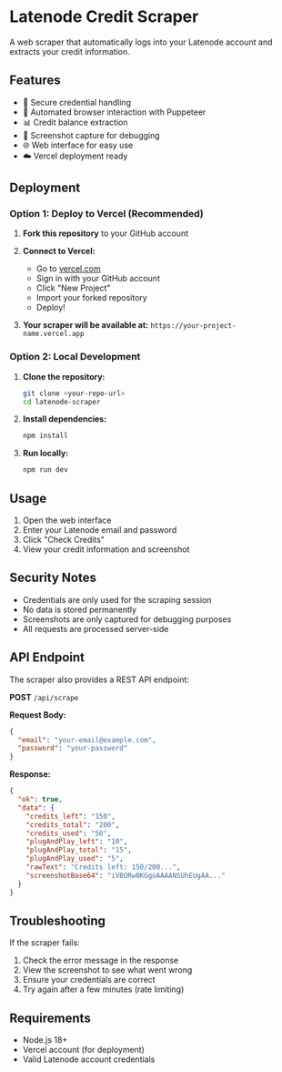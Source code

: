 # Latenode Credit Scraper

A web scraper that automatically logs into your Latenode account and extracts your credit information.

## Features

- 🔐 Secure credential handling
- 🤖 Automated browser interaction with Puppeteer
- 📊 Credit balance extraction
- 📸 Screenshot capture for debugging
- 🌐 Web interface for easy use
- ☁️ Vercel deployment ready

## Deployment

### Option 1: Deploy to Vercel (Recommended)

1. **Fork this repository** to your GitHub account
2. **Connect to Vercel:**
   - Go to [vercel.com](https://vercel.com)
   - Sign in with your GitHub account
   - Click "New Project"
   - Import your forked repository
   - Deploy!

3. **Your scraper will be available at:** `https://your-project-name.vercel.app`

### Option 2: Local Development

1. **Clone the repository:**
   ```bash
   git clone <your-repo-url>
   cd latenode-scraper
   ```

2. **Install dependencies:**
   ```bash
   npm install
   ```

3. **Run locally:**
   ```bash
   npm run dev
   ```

## Usage

1. Open the web interface
2. Enter your Latenode email and password
3. Click "Check Credits"
4. View your credit information and screenshot

## Security Notes

- Credentials are only used for the scraping session
- No data is stored permanently
- Screenshots are only captured for debugging purposes
- All requests are processed server-side

## API Endpoint

The scraper also provides a REST API endpoint:

**POST** `/api/scrape`

**Request Body:**
```json
{
  "email": "your-email@example.com",
  "password": "your-password"
}
```

**Response:**
```json
{
  "ok": true,
  "data": {
    "credits_left": "150",
    "credits_total": "200",
    "credits_used": "50",
    "plugAndPlay_left": "10",
    "plugAndPlay_total": "15",
    "plugAndPlay_used": "5",
    "rawText": "Credits left: 150/200...",
    "screenshotBase64": "iVBORw0KGgoAAAANSUhEUgAA..."
  }
}
```

## Troubleshooting

If the scraper fails:

1. Check the error message in the response
2. View the screenshot to see what went wrong
3. Ensure your credentials are correct
4. Try again after a few minutes (rate limiting)

## Requirements

- Node.js 18+
- Vercel account (for deployment)
- Valid Latenode account credentials

